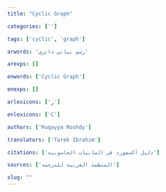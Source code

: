 ```yaml
---
title: "Cyclic Graph"

categories: ['']

tags: ['cyclic', 'graph']

arwords: 'رسم بياني دائري'

arexps: []

enwords: ['Cyclic Graph']

enexps: []

arlexicons: ['ر']

enlexicons: ['C']

authors: ['Ruqayya Roshdy']

translators: ['Tarek Ibrahim']

citations: ['دليل أكسفورد في السانيات الحاسوبية']

sources: ['المنظمة العربية للترجمة']

slug: ""
---
```

